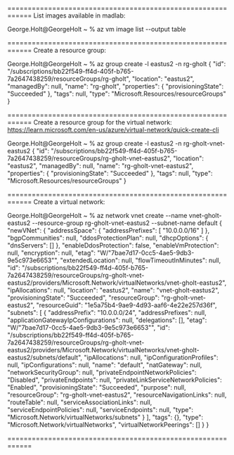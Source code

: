 ============================================================
List images available in madlab:

George.Holt@GeorgeHolt ~ % az vm image list --output table

============================================================
Create a resource group:

George.Holt@GeorgeHolt ~ % az group create -l eastus2 -n rg-gholt
{
  "id": "/subscriptions/bb22f549-ff4d-405f-b765-7a2647438259/resourceGroups/rg-gholt",
  "location": "eastus2",
  "managedBy": null,
  "name": "rg-gholt",
  "properties": {
    "provisioningState": "Succeeded"
  },
  "tags": null,
  "type": "Microsoft.Resources/resourceGroups"
}

============================================================
Create a resource group for the virtual network:
https://learn.microsoft.com/en-us/azure/virtual-network/quick-create-cli

George.Holt@GeorgeHolt ~ % az group create -l eastus2 -n rg-gholt-vnet-eastus2
{
  "id": "/subscriptions/bb22f549-ff4d-405f-b765-7a2647438259/resourceGroups/rg-gholt-vnet-eastus2",
  "location": "eastus2",
  "managedBy": null,
  "name": "rg-gholt-vnet-eastus2",
  "properties": {
    "provisioningState": "Succeeded"
  },
  "tags": null,
  "type": "Microsoft.Resources/resourceGroups"
}

============================================================
Create a virtual network:

George.Holt@GeorgeHolt ~ % az network vnet create --name vnet-gholt-eastus2 --resource-group rg-gholt-vnet-eastus2 --subnet-name default
{
  "newVNet": {
    "addressSpace": {
      "addressPrefixes": [
        "10.0.0.0/16"
      ]
    },
    "bgpCommunities": null,
    "ddosProtectionPlan": null,
    "dhcpOptions": {
      "dnsServers": []
    },
    "enableDdosProtection": false,
    "enableVmProtection": null,
    "encryption": null,
    "etag": "W/\"7bae7d17-0cc5-4ae5-9db3-9e5c973e6653\"",
    "extendedLocation": null,
    "flowTimeoutInMinutes": null,
    "id": "/subscriptions/bb22f549-ff4d-405f-b765-7a2647438259/resourceGroups/rg-gholt-vnet-eastus2/providers/Microsoft.Network/virtualNetworks/vnet-gholt-eastus2",
    "ipAllocations": null,
    "location": "eastus2",
    "name": "vnet-gholt-eastus2",
    "provisioningState": "Succeeded",
    "resourceGroup": "rg-gholt-vnet-eastus2",
    "resourceGuid": "1e5a75b4-9ae9-4d93-aaf6-4e22e257d36f",
    "subnets": [
      {
        "addressPrefix": "10.0.0.0/24",
        "addressPrefixes": null,
        "applicationGatewayIpConfigurations": null,
        "delegations": [],
        "etag": "W/\"7bae7d17-0cc5-4ae5-9db3-9e5c973e6653\"",
        "id": "/subscriptions/bb22f549-ff4d-405f-b765-7a2647438259/resourceGroups/rg-gholt-vnet-eastus2/providers/Microsoft.Network/virtualNetworks/vnet-gholt-eastus2/subnets/default",
        "ipAllocations": null,
        "ipConfigurationProfiles": null,
        "ipConfigurations": null,
        "name": "default",
        "natGateway": null,
        "networkSecurityGroup": null,
        "privateEndpointNetworkPolicies": "Disabled",
        "privateEndpoints": null,
        "privateLinkServiceNetworkPolicies": "Enabled",
        "provisioningState": "Succeeded",
        "purpose": null,
        "resourceGroup": "rg-gholt-vnet-eastus2",
        "resourceNavigationLinks": null,
        "routeTable": null,
        "serviceAssociationLinks": null,
        "serviceEndpointPolicies": null,
        "serviceEndpoints": null,
        "type": "Microsoft.Network/virtualNetworks/subnets"
      }
    ],
    "tags": {},
    "type": "Microsoft.Network/virtualNetworks",
    "virtualNetworkPeerings": []
  }
}

============================================================

